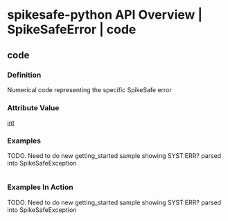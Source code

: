 # spikesafe-python API Overview | SpikeSafeError | code

## code

### Definition
Numerical code representing the specific SpikeSafe error

### Attribute Value
[int](https://docs.python.org/3/library/functions.html#int)  

### Examples
TODO. Need to do new getting_started sample showing SYST:ERR? parsed into SpikeSafeException
```
```

### Examples In Action
TODO. Need to do new getting_started sample showing SYST:ERR? parsed into SpikeSafeException